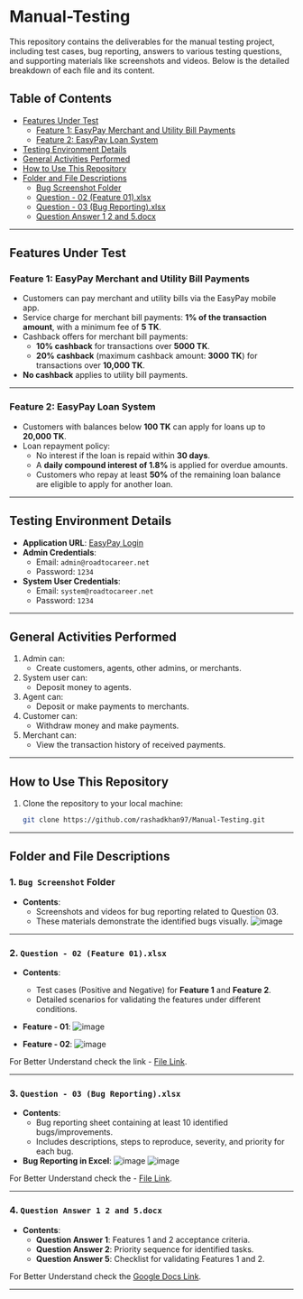 # Manual-Testing

This repository contains the deliverables for the manual testing project, including test cases, bug reporting, answers to various testing questions, and supporting materials like screenshots and videos. Below is the detailed breakdown of each file and its content.

## Table of Contents
- [Features Under Test](#features-under-test)
  - [Feature 1: EasyPay Merchant and Utility Bill Payments](#feature-1-easypay-merchant-and-utility-bill-payments)
  - [Feature 2: EasyPay Loan System](#feature-2-easypay-loan-system)
- [Testing Environment Details](#testing-environment-details)
- [General Activities Performed](#general-activities-performed)
- [How to Use This Repository](#how-to-use-this-repository)
- [Folder and File Descriptions](#folder-and-file-descriptions)
  - [Bug Screenshot Folder](#1-bug-screenshot-folder)
  - [Question - 02 (Feature 01).xlsx](#2-question---02-feature-01xlsx)
  - [Question - 03 (Bug Reporting).xlsx](#3-question---03-bug-reportingxlsx)
  - [Question Answer 1 2 and 5.docx](#4-question-answer-1-2-and-5docx)

---

## Features Under Test

### **Feature 1: EasyPay Merchant and Utility Bill Payments**
- Customers can pay merchant and utility bills via the EasyPay mobile app.
- Service charge for merchant bill payments: **1% of the transaction amount**, with a minimum fee of **5 TK**.
- Cashback offers for merchant bill payments:
  - **10% cashback** for transactions over **5000 TK**.
  - **20% cashback** (maximum cashback amount: **3000 TK**) for transactions over **10,000 TK**.
- **No cashback** applies to utility bill payments.

---

### **Feature 2: EasyPay Loan System**
- Customers with balances below **100 TK** can apply for loans up to **20,000 TK**.
- Loan repayment policy:
  - No interest if the loan is repaid within **30 days**.
  - A **daily compound interest of 1.8%** is applied for overdue amounts.
  - Customers who repay at least **50%** of the remaining loan balance are eligible to apply for another loan.

---

## Testing Environment Details
- **Application URL**: [EasyPay Login](https://master.d1zgfbpp372908.amplifyapp.com/login)
- **Admin Credentials**:
  - Email: `admin@roadtocareer.net`
  - Password: `1234`
- **System User Credentials**:
  - Email: `system@roadtocareer.net`
  - Password: `1234`

---

## General Activities Performed
1. Admin can:
   - Create customers, agents, other admins, or merchants.
2. System user can:
   - Deposit money to agents.
3. Agent can:
   - Deposit or make payments to merchants.
4. Customer can:
   - Withdraw money and make payments.
5. Merchant can:
   - View the transaction history of received payments.

---

## How to Use This Repository
1. Clone the repository to your local machine:
   ```bash
   git clone https://github.com/rashadkhan97/Manual-Testing.git

---

## Folder and File Descriptions

### 1. `Bug Screenshot` Folder
- **Contents**: 
  - Screenshots and videos for bug reporting related to Question 03.
  - These materials demonstrate the identified bugs visually.
![image](https://github.com/user-attachments/assets/14f86e7c-bf00-49d5-ac41-920d5d2f6fcd)

---

### 2. `Question - 02 (Feature 01).xlsx`
- **Contents**:
  - Test cases (Positive and Negative) for **Feature 1** and **Feature 2**.
  - Detailed scenarios for validating the features under different conditions.
- **Feature - 01**:
![image](https://github.com/user-attachments/assets/030071df-1153-465c-af14-0ac6d5f47c3a)

- **Feature - 02**:
![image](https://github.com/user-attachments/assets/1f2a0f23-c5f1-490d-864f-898f49293bd2)

For Better Understand check the link - <a href="https://docs.google.com/spreadsheets/d/1_xS181hz0pss2SjIDS0EVDSQ48y3blKQ/edit?usp=sharing&ouid=113748567292900710037&rtpof=true&sd=true">File Link</a>.

---

### 3. `Question - 03 (Bug Reporting).xlsx`
- **Contents**:
  - Bug reporting sheet containing at least 10 identified bugs/improvements.
  - Includes descriptions, steps to reproduce, severity, and priority for each bug.
- **Bug Reporting in Excel**:
![image](https://github.com/user-attachments/assets/2d358fba-c232-494d-8b12-077f4f22994e)
![image](https://github.com/user-attachments/assets/f255aff8-de05-45f9-8c10-437ddd64e660)

For Better Understand check the - [File Link](https://docs.google.com/spreadsheets/d/1_xS181hz0pss2SjIDS0EVDSQ48y3blKQ/edit?usp=sharing&ouid=113748567292900710037&rtpof=true&sd=true).



---

### 4. `Question Answer 1 2 and 5.docx`
- **Contents**:
  - **Question Answer 1**: Features 1 and 2 acceptance criteria.
  - **Question Answer 2**: Priority sequence for identified tasks.
  - **Question Answer 5**: Checklist for validating Features 1 and 2.

For Better Understand check the [Google Docs Link](https://docs.google.com/document/d/1u1tfP5kkkhT5OfdkT53Xh8nagND9ea3j/edit?usp=sharing&ouid=113748567292900710037&rtpof=true&sd=true).

---
